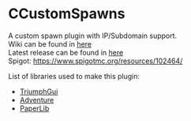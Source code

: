 # CCustomSpawns
A custom spawn plugin with IP/Subdomain support.
<br>
Wiki can be found in [here](https://github.com/CriusDevelopment/CCustomSpawns/wiki)
<br>
Latest release can be found in [here](https://github.com/CriusDevelopment/CCustomSpawns/releases/latest)
<br>
Spigot: https://www.spigotmc.org/resources/102464/
<br>

List of libraries used to make this plugin:
- [TriumphGui](https://github.com/TriumphTeam/triumph-gui)
- [Adventure](https://github.com/KyoriPowered/adventure)
- [PaperLib](https://github.com/PaperMC/PaperLib)
